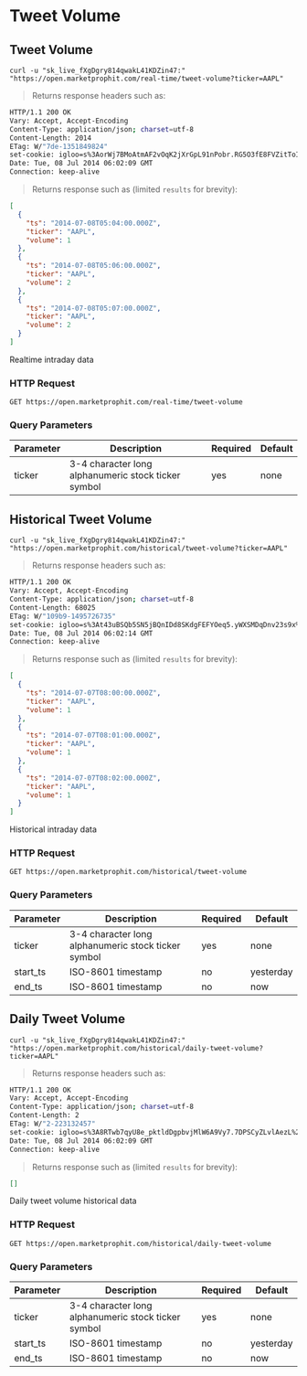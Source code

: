 
# Tweet Volume


## Tweet Volume

```shell
curl -u "sk_live_fXgDgry814qwakL41KDZin47:" "https://open.marketprophit.com/real-time/tweet-volume?ticker=AAPL"
```

> Returns response headers such as:

```bash
HTTP/1.1 200 OK
Vary: Accept, Accept-Encoding
Content-Type: application/json; charset=utf-8
Content-Length: 2014
ETag: W/"7de-1351849824"
set-cookie: igloo=s%3AorWj7BMoAtmAF2vOqK2jXrGpL91nPobr.RG5O3fE8FVZitToIpOWFWrZjHj3kV9CsSxAPxBjQk1s; Path=/; Expires=Wed, 09 Jul 2014 06:02:06 GMT; HttpOnly
Date: Tue, 08 Jul 2014 06:02:09 GMT
Connection: keep-alive


```

> Returns response such as (limited `results` for brevity):

```json
[
  {
    "ts": "2014-07-08T05:04:00.000Z",
    "ticker": "AAPL",
    "volume": 1
  },
  {
    "ts": "2014-07-08T05:06:00.000Z",
    "ticker": "AAPL",
    "volume": 2
  },
  {
    "ts": "2014-07-08T05:07:00.000Z",
    "ticker": "AAPL",
    "volume": 2
  }
]
```

Realtime intraday data

### HTTP Request

`GET https://open.marketprophit.com/real-time/tweet-volume`

### Query Parameters

Parameter | Description | Required | Default
--------- | ----------- | -------- | -------
ticker | 3-4 character long alphanumeric stock ticker symbol | yes | none



## Historical Tweet Volume

```shell
curl -u "sk_live_fXgDgry814qwakL41KDZin47:" "https://open.marketprophit.com/historical/tweet-volume?ticker=AAPL"
```

> Returns response headers such as:

```bash
HTTP/1.1 200 OK
Vary: Accept, Accept-Encoding
Content-Type: application/json; charset=utf-8
Content-Length: 68025
ETag: W/"109b9-1495726735"
set-cookie: igloo=s%3At43uBSQb5SN5jBQnIDd8SKdgFEFYOeq5.yWXSMDqDnv23s9x%2BploVXVYSX8P70rgvYI5U6m00tCY; Path=/; Expires=Wed, 09 Jul 2014 06:02:06 GMT; HttpOnly
Date: Tue, 08 Jul 2014 06:02:14 GMT
Connection: keep-alive


```

> Returns response such as (limited `results` for brevity):

```json
[
  {
    "ts": "2014-07-07T08:00:00.000Z",
    "ticker": "AAPL",
    "volume": 1
  },
  {
    "ts": "2014-07-07T08:01:00.000Z",
    "ticker": "AAPL",
    "volume": 1
  },
  {
    "ts": "2014-07-07T08:02:00.000Z",
    "ticker": "AAPL",
    "volume": 1
  }
]
```

Historical intraday data

### HTTP Request

`GET https://open.marketprophit.com/historical/tweet-volume`

### Query Parameters

Parameter | Description | Required | Default
--------- | ----------- | -------- | -------
ticker | 3-4 character long alphanumeric stock ticker symbol | yes | none
start_ts | ISO-8601 timestamp | no | yesterday
end_ts | ISO-8601 timestamp | no | now


## Daily Tweet Volume

```shell
curl -u "sk_live_fXgDgry814qwakL41KDZin47:" "https://open.marketprophit.com/historical/daily-tweet-volume?ticker=AAPL"
```

> Returns response headers such as:

```bash
HTTP/1.1 200 OK
Vary: Accept, Accept-Encoding
Content-Type: application/json; charset=utf-8
Content-Length: 2
ETag: W/"2-223132457"
set-cookie: igloo=s%3A8RTwb7qyU8e_pktldDgpbvjMlW6A9Vy7.7DPSCyZLvlAezL%2BoeHnWmsTBNm8assSqD7BfObp2D8Q; Path=/; Expires=Wed, 09 Jul 2014 06:02:06 GMT; HttpOnly
Date: Tue, 08 Jul 2014 06:02:09 GMT
Connection: keep-alive


```

> Returns response such as (limited `results` for brevity):

```json
[]
```

Daily tweet volume historical data

### HTTP Request

`GET https://open.marketprophit.com/historical/daily-tweet-volume`

### Query Parameters

Parameter | Description | Required | Default
--------- | ----------- | -------- | -------
ticker | 3-4 character long alphanumeric stock ticker symbol | yes | none
start_ts | ISO-8601 timestamp | no | yesterday
end_ts | ISO-8601 timestamp | no | now

